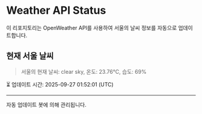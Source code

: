 
# Weather API Status

이 리포지토리는 OpenWeather API를 사용하여 서울의 날씨 정보를 자동으로 업데이트합니다.

## 현재 서울 날씨
> 서울의 현재 날씨: clear sky, 온도: 23.76°C, 습도: 69%

⏳ 업데이트 시간: 2025-09-27 01:52:01 (UTC)

---
자동 업데이트 봇에 의해 관리됩니다.
